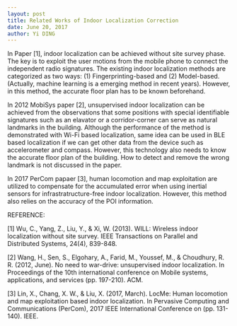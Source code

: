 ```yaml
--- 
layout: post
title: Related Works of Indoor Localization Correction
date: June 20, 2017
author: Yi DING
---
```


[comment]: # (This blog compose the RELATED WORK section of future paper)


In Paper [1], indoor localization can be achieved without site survey phase. The key is to exploit the user motions from the mobile phone to connect the independent radio signatures. The existing indoor localization methods are categorized as two ways: (1) Fingerprinting-based and (2) Model-based. (Actually, machine learning is a emerging method in recent years). However, in this method, the accurate floor plan has to be known beforehand.

In 2012 MobiSys paper [2], unsupervised indoor localization can be achieved from the observations that some positions with special identifiable signatures such as an elavator or a corridor-corner can serve as natural landmarks in the building. Although the performance of the method is demonstrated with Wi-Fi based localization, same idea can be used in BLE based localization if we can get other data from the device such as accelerometer and compass. However, this technology also needs to know the accurate floor plan of the building. How to detect and remove the wrong landmark is not discussed in the paper.

In 2017 PerCom papaer [3], human locomotion and map exploitation are utilized to compensate for the accumulated error when using inertial sensors for infrastratructure-free indoor localization. However, this method also relies on the accuracy of the POI information.


REFERENCE:

[1] Wu, C., Yang, Z., Liu, Y., & Xi, W. (2013). WILL: Wireless indoor localization without site survey. IEEE Transactions on Parallel and Distributed Systems, 24(4), 839-848.

[2] Wang, H., Sen, S., Elgohary, A., Farid, M., Youssef, M., & Choudhury, R. R. (2012, June). No need to war-drive: unsupervised indoor localization. In Proceedings of the 10th international conference on Mobile systems, applications, and services (pp. 197-210). ACM.

[3] Lin, X., Chang, X. W., & Liu, X. (2017, March). LocMe: Human locomotion and map exploitation based indoor localization. In Pervasive Computing and Communications (PerCom), 2017 IEEE International Conference on (pp. 131-140). IEEE.